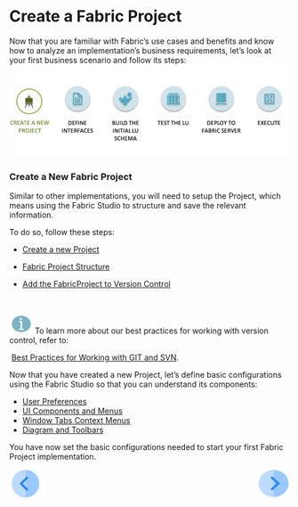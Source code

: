 #  Create a Fabric Project

Now that you are familiar with Fabric’s use cases and benefits and know how to analyze an implementation’s business requirements, let’s look at your first business scenario and follow its steps: ![](/academy/03_fabric_basic_LU/images/fabric_main_flow_02.png)                                               

### Create a New Fabric Project

Similar to other implementations, you will need to setup the Project, which means using the Fabric Studio to structure and save the relevant information.

To do so, follow these steps:

- [Create a new Project](/articles/04_fabric_studio/05_creating_a_new_project.md)

- [Fabric Project Structure](/articles/04_fabric_studio/08_fabric_project_tree.md)

- [Add the FabricProject to Version Control](/articles/04_fabric_studio/06_adding_fabric_projects_to_version_control.md)  

  ​

![](/academy/03_fabric_basic_LU/images/information.png) To learn more about our best practices for working with version control, refer to: 

​       	    [Best Practices for Working with GIT and SVN](/articles/04_fabric_studio/07_best_practices_for_working_with_GIT_and_SVN.md).



Now that you have created a new Project, let’s define basic configurations using the Fabric Studio so that you can understand its components:

- [User Preferences](/articles/04_fabric_studio/04_user_preferences.md)
- [UI Components and Menus](/articles/04_fabric_studio/01_UI_components_and_menus.md)
- [Window Tabs Context Menus](/articles/04_fabric_studio/02_window_tab_context_menu.md)
- [Diagram and Toolbars](/articles/04_fabric_studio/03_diagram_and_toolbars.md)

 

You have now set the basic configurations needed to start your first Fabric Project implementation. 

[![Previous](/articles/images/Previous.png)](/academy/03_fabric_basic_LU/01_Fabric_main_flow_overview.md)[<img align="right" width="60" height="54" src="/articles/images/Next.png">](/academy/03_fabric_basic_LU/03_04_define_the_interfaces.md)


